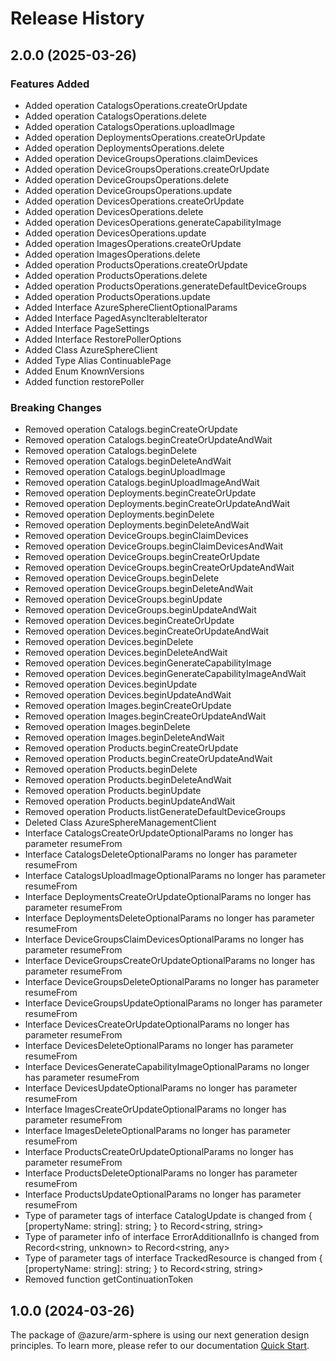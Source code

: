 # Release History
    
## 2.0.0 (2025-03-26)
    
### Features Added

  - Added operation CatalogsOperations.createOrUpdate
  - Added operation CatalogsOperations.delete
  - Added operation CatalogsOperations.uploadImage
  - Added operation DeploymentsOperations.createOrUpdate
  - Added operation DeploymentsOperations.delete
  - Added operation DeviceGroupsOperations.claimDevices
  - Added operation DeviceGroupsOperations.createOrUpdate
  - Added operation DeviceGroupsOperations.delete
  - Added operation DeviceGroupsOperations.update
  - Added operation DevicesOperations.createOrUpdate
  - Added operation DevicesOperations.delete
  - Added operation DevicesOperations.generateCapabilityImage
  - Added operation DevicesOperations.update
  - Added operation ImagesOperations.createOrUpdate
  - Added operation ImagesOperations.delete
  - Added operation ProductsOperations.createOrUpdate
  - Added operation ProductsOperations.delete
  - Added operation ProductsOperations.generateDefaultDeviceGroups
  - Added operation ProductsOperations.update
  - Added Interface AzureSphereClientOptionalParams
  - Added Interface PagedAsyncIterableIterator
  - Added Interface PageSettings
  - Added Interface RestorePollerOptions
  - Added Class AzureSphereClient
  - Added Type Alias ContinuablePage
  - Added Enum KnownVersions
  - Added function restorePoller

### Breaking Changes

  - Removed operation Catalogs.beginCreateOrUpdate
  - Removed operation Catalogs.beginCreateOrUpdateAndWait
  - Removed operation Catalogs.beginDelete
  - Removed operation Catalogs.beginDeleteAndWait
  - Removed operation Catalogs.beginUploadImage
  - Removed operation Catalogs.beginUploadImageAndWait
  - Removed operation Deployments.beginCreateOrUpdate
  - Removed operation Deployments.beginCreateOrUpdateAndWait
  - Removed operation Deployments.beginDelete
  - Removed operation Deployments.beginDeleteAndWait
  - Removed operation DeviceGroups.beginClaimDevices
  - Removed operation DeviceGroups.beginClaimDevicesAndWait
  - Removed operation DeviceGroups.beginCreateOrUpdate
  - Removed operation DeviceGroups.beginCreateOrUpdateAndWait
  - Removed operation DeviceGroups.beginDelete
  - Removed operation DeviceGroups.beginDeleteAndWait
  - Removed operation DeviceGroups.beginUpdate
  - Removed operation DeviceGroups.beginUpdateAndWait
  - Removed operation Devices.beginCreateOrUpdate
  - Removed operation Devices.beginCreateOrUpdateAndWait
  - Removed operation Devices.beginDelete
  - Removed operation Devices.beginDeleteAndWait
  - Removed operation Devices.beginGenerateCapabilityImage
  - Removed operation Devices.beginGenerateCapabilityImageAndWait
  - Removed operation Devices.beginUpdate
  - Removed operation Devices.beginUpdateAndWait
  - Removed operation Images.beginCreateOrUpdate
  - Removed operation Images.beginCreateOrUpdateAndWait
  - Removed operation Images.beginDelete
  - Removed operation Images.beginDeleteAndWait
  - Removed operation Products.beginCreateOrUpdate
  - Removed operation Products.beginCreateOrUpdateAndWait
  - Removed operation Products.beginDelete
  - Removed operation Products.beginDeleteAndWait
  - Removed operation Products.beginUpdate
  - Removed operation Products.beginUpdateAndWait
  - Removed operation Products.listGenerateDefaultDeviceGroups
  - Deleted Class AzureSphereManagementClient
  - Interface CatalogsCreateOrUpdateOptionalParams no longer has parameter resumeFrom
  - Interface CatalogsDeleteOptionalParams no longer has parameter resumeFrom
  - Interface CatalogsUploadImageOptionalParams no longer has parameter resumeFrom
  - Interface DeploymentsCreateOrUpdateOptionalParams no longer has parameter resumeFrom
  - Interface DeploymentsDeleteOptionalParams no longer has parameter resumeFrom
  - Interface DeviceGroupsClaimDevicesOptionalParams no longer has parameter resumeFrom
  - Interface DeviceGroupsCreateOrUpdateOptionalParams no longer has parameter resumeFrom
  - Interface DeviceGroupsDeleteOptionalParams no longer has parameter resumeFrom
  - Interface DeviceGroupsUpdateOptionalParams no longer has parameter resumeFrom
  - Interface DevicesCreateOrUpdateOptionalParams no longer has parameter resumeFrom
  - Interface DevicesDeleteOptionalParams no longer has parameter resumeFrom
  - Interface DevicesGenerateCapabilityImageOptionalParams no longer has parameter resumeFrom
  - Interface DevicesUpdateOptionalParams no longer has parameter resumeFrom
  - Interface ImagesCreateOrUpdateOptionalParams no longer has parameter resumeFrom
  - Interface ImagesDeleteOptionalParams no longer has parameter resumeFrom
  - Interface ProductsCreateOrUpdateOptionalParams no longer has parameter resumeFrom
  - Interface ProductsDeleteOptionalParams no longer has parameter resumeFrom
  - Interface ProductsUpdateOptionalParams no longer has parameter resumeFrom
  - Type of parameter tags of interface CatalogUpdate is changed from {
        [propertyName: string]: string;
    } to Record<string, string>
  - Type of parameter info of interface ErrorAdditionalInfo is changed from Record<string, unknown> to Record<string, any>
  - Type of parameter tags of interface TrackedResource is changed from {
        [propertyName: string]: string;
    } to Record<string, string>
  - Removed function getContinuationToken
    
    
## 1.0.0 (2024-03-26)

The package of @azure/arm-sphere is using our next generation design principles. To learn more, please refer to our documentation [Quick Start](https://aka.ms/azsdk/js/mgmt/quickstart ).
